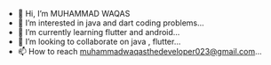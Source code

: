 - 👋 Hi, I’m MUHAMMAD WAQAS
- 👀 I’m interested in java and dart coding problems...
- 🌱 I’m currently learning flutter and android...
- 💞️ I’m looking to collaborate on java , flutter...
- 📫 How to reach muhammadwaqasthedeveloper023@gmail.com...

<!---
WAQAS039/WAQAS039 is a ✨ special ✨ repository because its `README.md` (this file) appears on your GitHub profile.
You can click the Preview link to take a look at your changes.
--->
